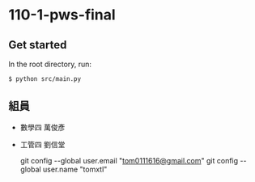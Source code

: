 # 110-1-pws-final

## Get started

In the root directory, run:

```bash
$ python src/main.py
```

## 組員

* 數學四 萬俊彥
* 工管四 劉信堂

  git config --global user.email "tom0111616@gmail.com"
  git config --global user.name "tomxtl"